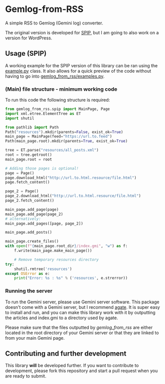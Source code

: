 # Gemlog-from-RSS
A simple RSS to Gemlog (Gemini log) converter. 

The original version is developed for [SPIP](https://www.spip.net/en_rubrique25.html), but I am going to also work on a
version for WordPress. 

## Usage (SPIP)
A working example for the SPIP version of this library can be ran
using the [example.py](example.py) class. It also allows for a quick preview of the code without having to go into
[gemlog_from_rss/examples.py](gemlog_from_rss/examples.py).

### (Main) file structure - minimum working code

To run this code the following structure is required:
```python
from gemlog_from_rss.spip import MainPage, Page
import xml.etree.ElementTree as ET
import shutil

from pathlib import Path
Path("resources").mkdir(parents=False, exist_ok=True)
main_page = MainPage(feed="https://url.to.feed")
Path(main_page.root).mkdir(parents=True, exist_ok=True)

tree = ET.parse("resources/all_posts.xml")
root = tree.getroot()
main_page.root = root

# Adding those pages is optional!
page = Page()
page.download_html("http://url.to.html.resource/file.html")
page.fetch_content()

page_2 = Page()
page_2.download_html("http://url.to.html.resource/file.html")
page_2.fetch_content()

main_page.add_page(page)
main_page.add_page(page_2)
# alternatively:
main_page.add_pages([page, page_2])

main_page.add_posts()

main_page.create_files()
with open(f"{main_page.root_dir}/index.gmi", "w") as f:
    f.write(main_page.make_main_page())

    # Remove temporary resources directory
try:
    shutil.rmtree('resources')
except OSError as e:
    print("Error: %s : %s" % ('resources', e.strerror))
```

### Running the server
To run the Gemini server, please use Gemini server software. 
This package doesn't come with a Gemini server, but I recommend [agate](https://github.com/mbrubeck/agate). 
It is super easy to install and run, and you can make this library work with it by outputting the articles and index.gmi
to a directory used by agate. 

Please make sure that the files outputted by *gemlog_from_rss* are either located in the root directory of your Gemini 
server or that they are linked to from your main Gemini page.

## Contributing and further development

This library **will** be developed further. If you want to contribute to development, please fork this repository
and start a pull request when you are ready to submit. 
